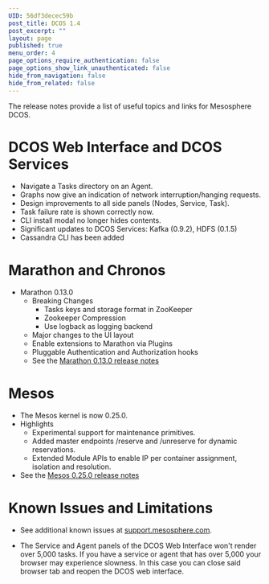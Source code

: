 ```yaml
---
UID: 56df3decec59b
post_title: DCOS 1.4
post_excerpt: ""
layout: page
published: true
menu_order: 4
page_options_require_authentication: false
page_options_show_link_unauthenticated: false
hide_from_navigation: false
hide_from_related: false
---
```

<p>The release notes provide a list of useful topics and links for Mesosphere DCOS.</p>

<h1><a name="dcos-ui"></a>DCOS Web Interface and DCOS Services</h1>

<ul>
<li>Navigate a Tasks directory on an Agent.</li>
<li>Graphs now give an indication of network interruption/hanging requests.</li>
<li>Design improvements to all side panels (Nodes, Service, Task).</li>
<li>Task failure rate is shown correctly now.</li>
<li>CLI install modal no longer hides contents.</li>
<li>Significant updates to DCOS Services: Kafka (0.9.2), HDFS (0.1.5)</li>
<li>Cassandra CLI has been added</li>
</ul>

<h1><a name="marathon-chronos"></a>Marathon and Chronos</h1>

<ul>
<li>Marathon 0.13.0 

<ul>
<li>Breaking Changes 

<ul>
<li>Tasks keys and storage format in ZooKeeper</li>
<li>Zookeeper Compression</li>
<li>Use logback as logging backend</li>
</ul></li>
<li>Major changes to the UI layout</li>
<li>Enable extensions to Marathon via Plugins</li>
<li>Pluggable Authentication and Authorization hooks</li>
<li>See the <a href="https://github.com/mesosphere/marathon/blob/v0.13.0-RC1/changelog.md">Marathon 0.13.0 release notes</a></li>
</ul></li>
</ul>

<h1><a name="mesos"></a>Mesos</h1>

<ul>
<li>The Mesos kernel is now 0.25.0.</li>
<li>Highlights 

<ul>
<li>Experimental support for maintenance primitives.</li>
<li>Added master endpoints /reserve and /unreserve for dynamic reservations.</li>
<li>Extended Module APIs to enable IP per container assignment, isolation and resolution.</li>
</ul></li>
<li>See the <a href="https://git-wip-us.apache.org/repos/asf?p=mesos.git;a=blob_plain;f=CHANGELOG;hb=0.25.0">Mesos 0.25.0 release notes</a></li>
</ul>

<!-- ## System Requirements

The system requirements are documented [here](/getting-started/sys-requirements/). -->

<h1><a name="known-issues"></a>Known Issues and Limitations</h1>

<ul>
<li><p>See additional known issues at <a href="https://support.mesosphere.com" target="_blank">support.mesosphere.com</a>.</p></li>
<li><p>The Service and Agent panels of the DCOS Web Interface won't render over 5,000 tasks. If you have a service or agent that has over 5,000 your browser may experience slowness. In this case you can close said browser tab and reopen the DCOS web interface.</p></li>
</ul>